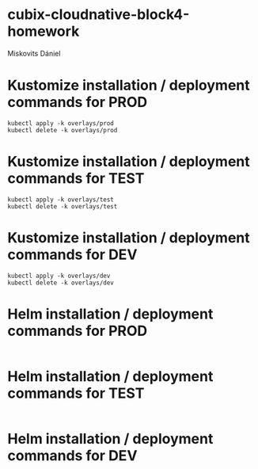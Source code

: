 # cubix-cloudnative-block4-homework

Miskovits Dániel

# Kustomize installation / deployment commands for PROD

```
kubectl apply -k overlays/prod
kubectl delete -k overlays/prod
```

# Kustomize installation / deployment commands for TEST

```
kubectl apply -k overlays/test
kubectl delete -k overlays/test
```

# Kustomize installation / deployment commands for DEV

```
kubectl apply -k overlays/dev
kubectl delete -k overlays/dev
```

# Helm installation / deployment commands for PROD

```
```

# Helm installation / deployment commands for TEST

```
```

# Helm installation / deployment commands for DEV

```
```
